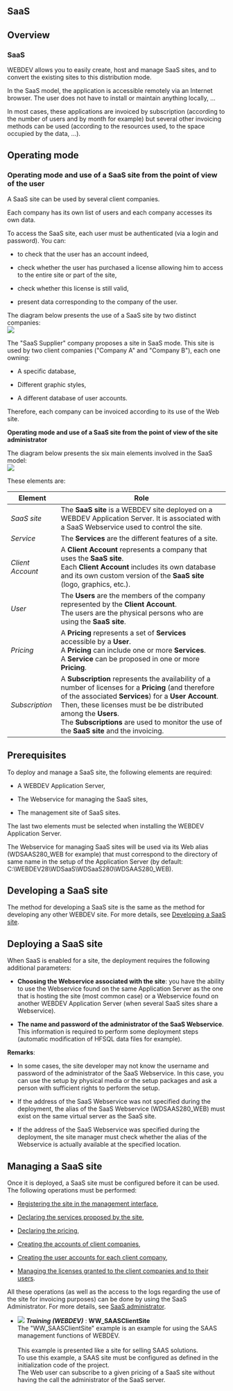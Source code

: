 
## SaaS
			

<a name="NOTE1"></a>
<a name="NOTE1_1"></a>


## Overview
<a name="overview_ELTTEXTE000180"></a>


### SaaS
<a name="saas_ELTPARAGRAPHE000009"></a>

WEBDEV allows you to easily create, host and manage SaaS sites, and to convert the existing sites to this distribution mode.

In the SaaS model, the application is accessible remotely via an Internet browser. The user does not have to install or maintain anything locally, ...

In most cases, these applications are invoiced by subscription (according to the number of users and by month for example) but several other invoicing methods can be used (according to the resources used, to the space occupied by the data, ...).

<a name="NOTE2"></a>
<a name="NOTE2_1"></a>


## Operating mode
<a name="operating_mode_ELTTEXTE000204"></a>


### Operating mode and use of a SaaS site from the point of view of the user
<a name="operating_mode_and_use_saas_site_from_the_point_view_the_user_ELTPARAGRAPHE000022"></a>

A SaaS site can be used by several client companies. 

Each company has its own list of users and each company accesses its own data. 

To access the SaaS site, each user must be authenticated (via a login and password). You can:

- to check that the user has an account indeed, 

- check whether the user has purchased a license allowing him to access to the entire site or part of the site, 

- check whether this license is still valid, 

- present data corresponding to the company of the user.




The diagram below presents the use of a SaaS site by two distinct companies:
<br>![](https://doc.pcsoft.fr/en-US/images/image.awp?langid=3&name=SaaS_Principe.gif)


The "SaaS Supplier" company proposes a site in SaaS mode. This site is used by two client companies ("Company A" and "Company B"), each one owning:

- A specific database, 

- Different graphic styles, 

- A different database of user accounts.




Therefore, each company can be invoiced according to its use of the Web site.

**Operating mode and use of a SaaS site from the point of view of the site administrator**

The diagram below presents the six main elements involved in the SaaS model:
<br>![](https://doc.pcsoft.fr/en-US/images/image.awp?langid=3&name=SaaS_Fonctionnement.gif)


These elements are:

| Element | Role |
| --- | --- |
| *SaaS site* | The **SaaS site** is a WEBDEV site deployed on a WEBDEV Application Server. It is associated with a SaaS Webservice used to control the site. |
| *Service* | The **Services** are the different features of a site. |
| *Client Account* | A **Client Account** represents a company that uses the **SaaS site**.<br>Each **Client Account** includes its own database and its own custom version of the **SaaS site** (logo, graphics, etc.). |
| *User* | The **Users** are the members of the company represented by the **Client Account**.<br>The users are the physical persons who are using the **SaaS site**. |
| *Pricing* | A **Pricing** represents a set of **Services** accessible by a **User**.<br>A **Pricing** can include one or more **Services**.<br>A **Service** can be proposed in one or more **Pricing**. |
| *Subscription* | A **Subscription** represents the availability of a number of licenses for a **Pricing** (and therefore of the associated **Services**) for a **User Account**.<br>Then, these licenses must be be distributed among the **Users**.<br>The **Subscriptions** are used to monitor the use of the **SaaS site** and the invoicing. |



<a name="NOTE3"></a>
<a name="NOTE3_1"></a>


## Prerequisites
<a name="prerequisites_ELTTEXTE000275"></a>
To deploy and manage a SaaS site, the following elements are required:

- A WEBDEV Application Server,

- The Webservice for managing the SaaS sites,

- The management site of SaaS sites.


The last two elements must be selected when installing the WEBDEV Application Server.

The Webservice for managing SaaS sites will be used via its Web alias (WDSAAS280_WEB for example) that must correspond to the directory of same name in the setup of the Application Server (by default: C:\\WEBDEV28\\WDSaaS\\WDSaaS280\\WDSAAS280_WEB).

<a name="NOTE4"></a>
<a name="NOTE4_1"></a>


## Developing a SaaS site
<a name="developing_saas_site_ELTTEXTE000299"></a>
The method for developing a SaaS site is the same as the method for developing any other WEBDEV site. For more details, see [Developing a SaaS site](../WDLang3/9500214.md).

<a name="NOTE5"></a>
<a name="NOTE5_1"></a>


## Deploying a SaaS site
<a name="deploying_saas_site_ELTTEXTE000323"></a>
When SaaS is enabled for a site, the deployment requires the following additional parameters:

- **Choosing the Webservice associated with the site**: you have the ability to use the Webservice found on the same Application Server as the one that is hosting the site (most common case) or a Webservice found on another WEBDEV Application Server (when several SaaS sites share a Webservice).

- **The name and password of the administrator of the SaaS Webservice**. This information is required to perform some deployment steps (automatic modification of HFSQL data files for example).




**Remarks**:

- In some cases, the site developer may not know the username and password of the administrator of the SaaS Webservice. In this case, you can use the setup by physical media or the setup packages and ask a person with sufficient rights to perform the setup.

- If the address of the SaaS Webservice was not specified during the deployment, the alias of the SaaS Webservice (WDSAAS280_WEB) must exist on the same virtual server as the SaaS site.

- If the address of the SaaS Webservice was specified during the deployment, the site manager must check whether the alias of the Webservice is actually available at the specified location.




<a name="NOTE6"></a>
<a name="NOTE6_1"></a>


## Managing a SaaS site
<a name="managing_saas_site_ELTTEXTE000347"></a>
Once it is deployed, a SaaS site must be configured before it can be used. The following operations must be performed:

- [Registering the site in the management interface](../SaaSAdminWeb/1600002.md),

- [Declaring the services proposed by the site](../SaaSAdminWeb/1600003.md),

- [Declaring the pricing](../SaaSAdminWeb/1600003.md),

- [Creating the accounts of client companies](../SaaSAdminWeb/1600004.md),

- [Creating the user accounts for each client company](../SaaSAdminWeb/1600005.md),

- [Managing the licenses granted to the client companies and to their users](../SaaSAdminWeb/1600006.md).




All these operations (as well as the access to the logs regarding the use of the site for invoicing purposes) can be done by using the SaaS Administrator. For more details, see [SaaS administrator](../SaaSAdminWeb/1600000.md).


- ![](https://doc.pcsoft.fr/en-US/images/image.awp?langid=3&name=WW_SAASClientSite.gif) ***Training (WEBDEV)*** : **WW_SAASClientSite** <br>The "WW_SAASClientSite" example is an example for using the SAAS management functions of WEBDEV.<br><br>This example is presented like a site for selling SAAS solutions.<br>To use this example, a SAAS site must be configured as defined in the initialization code of the project.<br>The Web user can subscribe to a given pricing of a SaaS site without having the call the administrator of the SaaS server.


